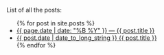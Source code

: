 List of all the posts:
<ul>
  {% for post in site.posts %}
    <li>
      <a href="{{ post.url }}"> {{ page.date | date: "%B %Y" }} — {{ post.title }}</a>
    </li>
    <li>
      <a href="{{ post.url }}"> {{ post.date | date_to_long_string }} {{ post.title }}</a>
    </li>
  {% endfor %}
</ul>

